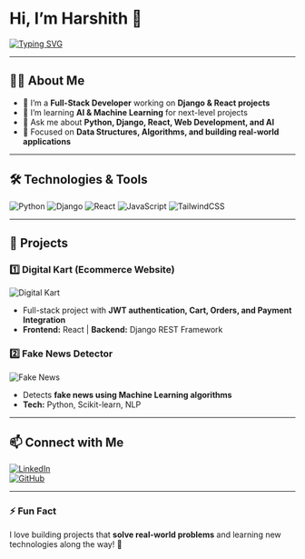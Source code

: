 # Hi, I’m Harshith 👋

[![Typing SVG](https://readme-typing-svg.herokuapp.com?font=Fira+Code&size=24&color=0DF3E3&center=true&vCenter=true&width=500&height=55&lines=Full-Stack+Developer+%7C+Problem+Solver)](https://git.io/typing-svg)

---

## 👨‍💻 About Me
- 🔭 I’m a **Full-Stack Developer** working on **Django & React projects**  
- 🌱 I’m learning **AI & Machine Learning** for next-level projects  
- 💬 Ask me about **Python, Django, React, Web Development, and AI**  
- 🎯 Focused on **Data Structures, Algorithms, and building real-world applications**  

---

## 🛠️ Technologies & Tools
![Python](https://img.shields.io/badge/Python-3776AB?style=for-the-badge&logo=python&logoColor=white)
![Django](https://img.shields.io/badge/Django-092E20?style=for-the-badge&logo=django&logoColor=white)
![React](https://img.shields.io/badge/React-20232A?style=for-the-badge&logo=react&logoColor=61DAFB)
![JavaScript](https://img.shields.io/badge/JavaScript-F7DF1E?style=for-the-badge&logo=javascript&logoColor=black)
![TailwindCSS](https://img.shields.io/badge/TailwindCSS-06B6D4?style=for-the-badge&logo=tailwind-css&logoColor=white)

---

## 📂 Projects

### 1️⃣ Digital Kart (Ecommerce Website)
![Digital Kart](https://images.unsplash.com/photo-1612831665111-1f7e9852e1f7?crop=entropy&cs=tinysrgb&fit=max&fm=jpg&ixid=MnwzMjM4NDZ8MHwxfGFsbHwxfHxzaG9wcGluZ3xlbnwwfHx8fDE2OTI0MzU2NTk&ixlib=rb-4.0.3&q=80&w=400)
- Full-stack project with **JWT authentication, Cart, Orders, and Payment Integration**  
- **Frontend:** React | **Backend:** Django REST Framework  

### 2️⃣ Fake News Detector
![Fake News](https://images.unsplash.com/photo-1581091215366-3ff635d4f048?crop=entropy&cs=tinysrgb&fit=max&fm=jpg&ixid=MnwzMjM4NDZ8MHwxfGFsbHwxfHxjb21wdXRlcnxlbnwwfHx8fDE2OTI0MzU3MjA&ixlib=rb-4.0.3&q=80&w=400)
- Detects **fake news using Machine Learning algorithms**  
- **Tech:** Python, Scikit-learn, NLP  

---

## 📫 Connect with Me
[![LinkedIn](https://img.shields.io/badge/LinkedIn-0A66C2?style=for-the-badge&logo=linkedin&logoColor=white)](https://www.linkedin.com/in/u-harshith-47b069303/)  
[![GitHub](https://img.shields.io/badge/GitHub-181717?style=for-the-badge&logo=github&logoColor=white)](https://github.com/Uharshith)

---

### ⚡ Fun Fact
I love building projects that **solve real-world problems** and learning new technologies along the way! 🚀
